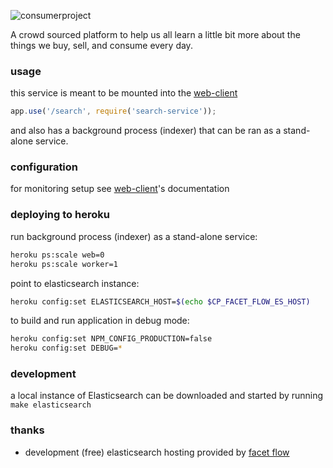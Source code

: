 ![consumerproject](http://i.imgur.com/iLlaWxJ.png)

A crowd sourced platform to help us all learn a little bit more about the
things we buy, sell, and consume every day.

### usage

this service is meant to be mounted into the
[web-client](https://github.com/consumr-project/web-client)

```js
app.use('/search', require('search-service'));
```

and also has a background process (indexer) that can be ran as a stand-alone
service.

### configuration

for monitoring setup see
[web-client](https://github.com/consumr-project/web-client#newrelic)'s
documentation

### deploying to heroku

run background process (indexer) as a stand-alone service:

```bash
heroku ps:scale web=0
heroku ps:scale worker=1
```

point to elasticsearch instance:

```bash
heroku config:set ELASTICSEARCH_HOST=$(echo $CP_FACET_FLOW_ES_HOST)
```

to build and run application in debug mode:

```bash
heroku config:set NPM_CONFIG_PRODUCTION=false
heroku config:set DEBUG=*
```

### development

a local instance of Elasticsearch can be downloaded and started by running `make elasticsearch`

### thanks

* development (free) elasticsearch hosting provided by [facet flow](https://facetflow.com/)
